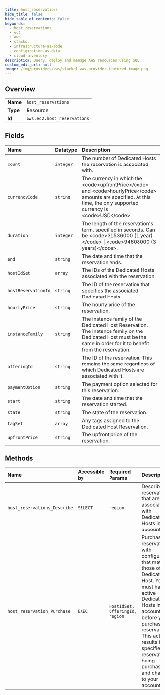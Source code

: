 ```yaml
---
title: host_reservations
hide_title: false
hide_table_of_contents: false
keywords:
  - host_reservations
  - ec2
  - aws    
  - stackql
  - infrastructure-as-code
  - configuration-as-data
  - cloud inventory
description: Query, deploy and manage AWS resources using SQL
custom_edit_url: null
image: /img/providers/aws/stackql-aws-provider-featured-image.png
---
```

  
    

## Overview
<table><tbody>
<tr><td><b>Name</b></td><td><code>host_reservations</code></td></tr>
<tr><td><b>Type</b></td><td>Resource</td></tr>
<tr><td><b>Id</b></td><td><code>aws.ec2.host_reservations</code></td></tr>
</tbody></table>

## Fields
| Name | Datatype | Description |
|:-----|:---------|:------------|
| `count` | `integer` | The number of Dedicated Hosts the reservation is associated with. |
| `currencyCode` | `string` | The currency in which the &lt;code&gt;upfrontPrice&lt;/code&gt; and &lt;code&gt;hourlyPrice&lt;/code&gt; amounts are specified. At this time, the only supported currency is &lt;code&gt;USD&lt;/code&gt;. |
| `duration` | `integer` | The length of the reservation's term, specified in seconds. Can be &lt;code&gt;31536000 (1 year)&lt;/code&gt; \| &lt;code&gt;94608000 (3 years)&lt;/code&gt;. |
| `end` | `string` | The date and time that the reservation ends. |
| `hostIdSet` | `array` | The IDs of the Dedicated Hosts associated with the reservation. |
| `hostReservationId` | `string` | The ID of the reservation that specifies the associated Dedicated Hosts. |
| `hourlyPrice` | `string` | The hourly price of the reservation. |
| `instanceFamily` | `string` | The instance family of the Dedicated Host Reservation. The instance family on the Dedicated Host must be the same in order for it to benefit from the reservation. |
| `offeringId` | `string` | The ID of the reservation. This remains the same regardless of which Dedicated Hosts are associated with it. |
| `paymentOption` | `string` | The payment option selected for this reservation. |
| `start` | `string` | The date and time that the reservation started. |
| `state` | `string` | The state of the reservation. |
| `tagSet` | `array` | Any tags assigned to the Dedicated Host Reservation. |
| `upfrontPrice` | `string` | The upfront price of the reservation. |
## Methods
| Name | Accessible by | Required Params | Description |
|:-----|:--------------|:----------------|:------------|
| `host_reservations_Describe` | `SELECT` | `region` | Describes reservations that are associated with Dedicated Hosts in your account. |
| `host_reservation_Purchase` | `EXEC` | `HostIdSet, OfferingId, region` | Purchase a reservation with configurations that match those of your Dedicated Host. You must have active Dedicated Hosts in your account before you purchase a reservation. This action results in the specified reservation being purchased and charged to your account. |
